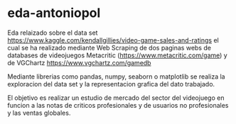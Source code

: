 # eda-antoniopol

Eda relaizado sobre el data set https://www.kaggle.com/kendallgillies/video-game-sales-and-ratings el cual se ha realizado mediante Web Scraping de dos paginas webs de databases de videojuegos Metacritic (https://www.metacritic.com/game) y de VGChartz https://www.vgchartz.com/gamedb

Mediante librerias como pandas, numpy, seaborn o matplotlib se realiza la exploracion del data set y la representacion grafica del dato trabajado.

El objetivo es realizar un estudio de mercado del sector del videojuego en funcion a las notas de criticos profesionales y de usuarios no profesionales y las ventas globales.
